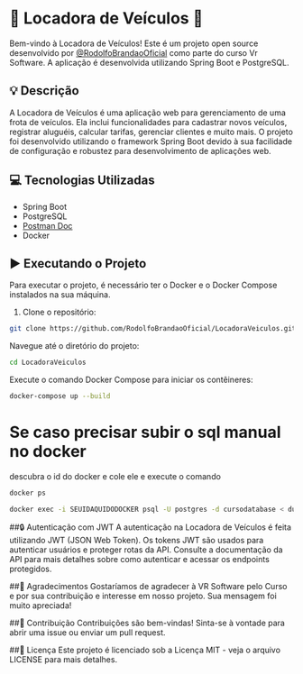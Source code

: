 # 🚗 Locadora de Veículos 🚗

Bem-vindo à Locadora de Veículos! Este é um projeto open source desenvolvido por [@RodolfoBrandaoOficial](inserir-link-do-perfil) como parte do curso Vr Software. A aplicação é desenvolvida utilizando Spring Boot e PostgreSQL.

## 💡 Descrição

A Locadora de Veículos é uma aplicação web para gerenciamento de uma frota de veículos. Ela inclui funcionalidades para cadastrar novos veículos, registrar aluguéis, calcular tarifas, gerenciar clientes e muito mais. O projeto foi desenvolvido utilizando o framework Spring Boot devido à sua facilidade de configuração e robustez para desenvolvimento de aplicações web.

## 💻 Tecnologias Utilizadas

- Spring Boot
- PostgreSQL
- [Postman Doc](https://documenter.getpostman.com/view/17799534/2sA3JM8Me8)
- Docker

## ▶️ Executando o Projeto

Para executar o projeto, é necessário ter o Docker e o Docker Compose instalados na sua máquina.

1. Clone o repositório:

```bash
git clone https://github.com/RodolfoBrandaoOficial/LocadoraVeiculos.git

```
Navegue até o diretório do projeto:
```bash
cd LocadoraVeiculos
```
Execute o comando Docker Compose para iniciar os contêineres:

```bash
docker-compose up --build
```
# Se caso precisar subir o sql manual no docker 
descubra o id do docker e cole ele e execute o comando
```bash
docker ps
```
```bash
docker exec -i SEUIDAQUIDODOCKER psql -U postgres -d cursodatabase < dump.sql
```


##🔒 Autenticação com JWT
A autenticação na Locadora de Veículos é feita utilizando JWT (JSON Web Token). Os tokens JWT são usados para autenticar usuários e proteger rotas da API. Consulte a documentação da API para mais detalhes sobre como autenticar e acessar os endpoints protegidos.

##🙏 Agradecimentos
Gostaríamos de agradecer à VR Software pelo Curso e por sua contribuição e interesse em nosso projeto. Sua mensagem foi muito apreciada!

##🤝 Contribuição
Contribuições são bem-vindas! Sinta-se à vontade para abrir uma issue ou enviar um pull request.

##📝 Licença
Este projeto é licenciado sob a Licença MIT - veja o arquivo LICENSE para mais detalhes.
